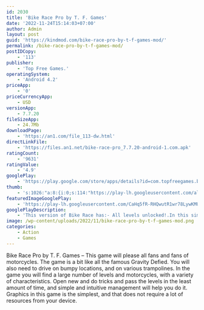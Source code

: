 ```yaml
---
id: 2030
title: 'Bike Race Pro by T. F. Games'
date: '2022-11-24T15:14:03+07:00'
author: Admin
layout: post
guid: 'https://kindmod.com/bike-race-pro-by-t-f-games-mod/'
permalink: /bike-race-pro-by-t-f-games-mod/
postIDCopy:
    - '113'
publisher:
    - 'Top Free Games.'
operatingSystem:
    - 'Android 4.2'
priceApp:
    - '0'
priceCurrencyApp:
    - USD
versionApp:
    - 7.7.20
fileSizeApp:
    - 24.7Mb
downloadPage:
    - 'https://an1.com/file_113-dw.html'
directLinkFile:
    - 'https://files.an1.net/bike-race-pro_7.7.20-android-1.com.apk'
ratingCount:
    - '9631'
ratingValue:
    - '4.9'
googlePlay:
    - 'https://play.google.com/store/apps/details?id=com.topfreegames.bikeraceproworld'
thumb:
    - 's:1026:"a:8:{i:0;s:114:"https://play-lh.googleusercontent.com/al2jMYcG-7Sztld1pPEQtaXmPGktADeU7ntWszp_76S_UUXOC8G-nfkF6a0X0R7Ajw=w526-h296";i:1;s:114:"https://play-lh.googleusercontent.com/8DPBiSCJlzXrikItzSJMcUnm_jAUsYhBtMkFEgpQ1g-QE1TFOQeib23Wti6gyze91w=w526-h296";i:2;s:115:"https://play-lh.googleusercontent.com/F1iR41RgE7zW6KiWwilBGZdCQVk6ecNbow7no5VmadOusbVN6GFUgQ_DDx8LyLafIZo=w526-h296";i:3;s:115:"https://play-lh.googleusercontent.com/1qxUmIBmz2XkY0DwklY7Po-mee8A2cMHRPZZyT55R6TcFAN7sPyPy6GFSRbBJQSDklU=w526-h296";i:4;s:115:"https://play-lh.googleusercontent.com/dUdLXJnBBQatT4srJI69351p6AYKWb_bDs-N4VGGrliB9qm3VwH0ogfP92v6kDRpisA=w526-h296";i:5;s:115:"https://play-lh.googleusercontent.com/eClQocKKQ-Qybb6fGQsRwSOgKpkvNlK3dAXmrcdKEvgDaJV57AvyCNlPtizOAXKSi9E=w526-h296";i:6;s:114:"https://play-lh.googleusercontent.com/QvmwYs0oJ0MILtV_Sy0QnaJrP6dXisshUQN53KKvRoTw3qESVlgDFBzdrUhQoQjqDA=w526-h296";i:7;s:114:"https://play-lh.googleusercontent.com/dYd9yrlGfi56wz_izw0th7LH3RC2mMGnnGonDJcO70_xgA-RzzuJGPxv0xrGCIW5wg=w526-h296";}";'
featuredImageGooglePlay:
    - 'https://play-lh.googleusercontent.com/CaHq5fR-RHQwutR1wr78LywKMUbvFzf1uN7vHeZTrIbinUiq7MNhfsuUW2BfJy68'
googlePlayDescription:
    - 'This version of Bike Race has:- All levels unlocked!.In this simple and fast-paced physics-based free game, tilt your device to lean your bike and touch the screen to accelerate/brake.'
image: /wp-content/uploads/2022/11/bike-race-pro-by-t-f-games-mod.png
categories:
    - Action
    - Games
---
```


Bike Race Pro by T. F. Games – This game will please all fans and fans of motorcycles. The game is a bit like all the famous Gravity Defied. You will also need to drive on bumpy locations, and on various trampolines. In the game you will find a large number of levels and motorcycles, with a variety of characteristics. Open new and do tricks and pass the levels in the least amount of time, and simple and intuitive management will help you do it. Graphics in this game is the simplest, and that does not require a lot of resources from your device.